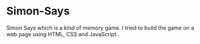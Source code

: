 # Simon-Says
Simon Says which is a kind of memory game. I tried to build the game on a web page using HTML, CSS and JavaScript..
